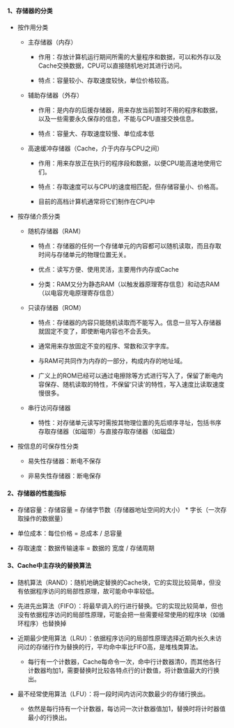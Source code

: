 #### 1、存储器的分类

- 按作用分类

  - 主存储器（内存）

    - 作用：存放计算机运行期间所需的大量程序和数据，可以和外存以及Cache交换数据，CPU可以直接随机地对其进行访问。

    - 特点：容量较小、存取速度较快，单位价格较高。

  - 辅助存储器（外存）

    - 作用：是内存的后援存储器，用来存放当前暂时不用的程序和数据，以及一些需要永久保存的信息，不能与CPU直接交换信息。

    - 特点：容量大、存取速度较慢、单位成本低

  - 高速缓冲存储器（Cache，介于内存与CPU之间）

    - 作用：用来存放正在执行的程序段和数据，以便CPU能高速地使用它们。

    - 特点：存取速度可以与CPU的速度相匹配，但存储容量小、价格高。

    - 目前的高档计算机通常将它们制作在CPU中

- 按存储介质分类

  - 随机存储器（RAM）

    - 特点：存储器的任何一个存储单元的内容都可以随机读取，而且存取时间与存储单元的物理位置无关。

    - 优点：读写方便、使用灵活，主要用作内存或Cache

    - 分类：RAM又分为静态RAM（以触发器原理寄存信息）和动态RAM（以电容充电原理寄存信息）

  - 只读存储器（ROM）

    - 特点：存储器的内容只能随机读取而不能写入。信息一旦写入存储器就固定不变了，即使断电内容也不会丢失。

    - 通常用来存放固定不变的程序、常数和汉字字库。

    - 与RAM可共同作为内存的一部分，构成内存的地址域。

    - 广义上的ROM已经可以通过电擦除等方式进行写入了，保留了断电内容保存、随机读取的特性，不保留‘只读’的特性，写入速度比读取速度慢很多。

  - 串行访问存储器

    - 特性：对存储单元读写时需按其物理位置的先后顺序寻址，包括书序存取存储器（如磁带）与直接存取存储器（如磁盘）

- 按信息的可保存性分类

  - 易失性存储器：断电不保存

  - 非易失性存储器：断电保存

#### 2、存储器的性能指标

- 存储容量：存储容量 = 存储字节数（存储器地址空间的大小） * 字长（一次存取操作的数据量）

- 单位成本：每位价格 = 总成本 / 总容量

- 存取速度：数据传输速率 = 数据的 宽度 / 存储周期

#### 3、Cache中主存块的替换算法

- 随机算法（RAND）：随机地确定替换的Cache块，它的实现比较简单，但没有依据程序访问的局部性原理，故可能命中率较低。

- 先进先出算法（FIFO）：将最早调入的行进行替换。它的实现比较简单，但也没有依据程序访问的局部性原理，可能会把一些需要经常使用的程序块（如循环程序）也替换掉

- 近期最少使用算法（LRU）：依据程序访问的局部性原理选择近期内长久未访问过的存储行作为替换的行，平均命中率比FIFO高，是堆栈类算法。

  - 每行有一个计数器，Cache每命令一次，命中行计数器清0，而其他各行计数器均加1，需要替换时比较各特点行的计数值，将计数值最大的行换出。

- 最不经常使用算法（LFU）：将一段时间内访问次数最少的存储行换出。

  - 依然是每行持有一个计数器，每访问一次计数器值加1，替换时将计时器值最小的行换出。
